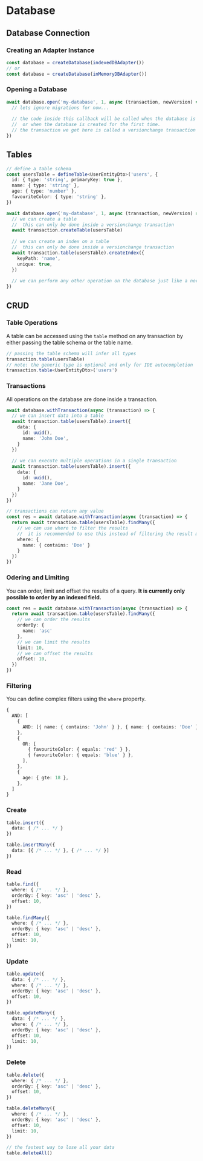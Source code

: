 # Database

## Database Connection

### Creating an Adapter Instance

```ts
const database = createDatabase(indexedDBAdapter())
// or
const database = createDatabase(inMemoryDBAdapter())
```

### Opening a Database

```ts
await database.open('my-database', 1, async (transaction, newVersion) => {
  // lets ignore migrations for now...
  
  // the code inside this callback will be called when the database is out of date
  //  or when the database is created for the first time.
  // the transaction we get here is called a versionchange transaction and is unique to this callback
})
```

## Tables

```ts
// define a table schema
const usersTable = defineTable<UserEntityDto>('users', {
  id: { type: 'string', primaryKey: true },
  name: { type: 'string' },
  age: { type: 'number' },
  favouriteColor: { type: 'string' },
})

await database.open('my-database', 1, async (transaction, newVersion) => {
  // we can create a table
  //  this can only be done inside a versionchange transaction
  await transaction.createTable(usersTable)
  
  // we can create an index on a table
  //  this can only be done inside a versionchange transaction
  await transaction.table(usersTable).createIndex({
    keyPath: 'name',
    unique: true,
  })
  
  // we can perform any other operation on the database just like a normal transaction
})
```

## CRUD

### Table Operations

A table can be accessed using the `table` method on any transaction
by either passing the table schema or the table name.

```ts
// passing the table schema will infer all types
transaction.table(usersTable)
// note: the generic type is optional and only for IDE autocompletion
transaction.table<UserEntityDto>('users')
```

### Transactions

All operations on the database are done inside a transaction.

```ts
await database.withTransaction(async (transaction) => {
  // we can insert data into a table
  await transaction.table(usersTable).insert({
    data: {
      id: uuid(),
      name: 'John Doe',
    }
  })
  
  // we can execute multiple operations in a single transaction
  await transaction.table(usersTable).insert({
    data: {
      id: uuid(),
      name: 'Jane Doe',
    }
  })
})

// transactions can return any value
const res = await database.withTransaction(async (transaction) => {
  return await transaction.table(usersTable).findMany({
    // we can use where to filter the results
    //  it is recommended to use this instead of filtering the result manually
    where: {
      name: { contains: 'Doe' }
    }
  })
})
```

### Odering and Limiting

You can order, limit and offset the results of a query.
**It is currently only possible to order by an indexed field.**

```ts
const res = await database.withTransaction(async (transaction) => {
  return await transaction.table(usersTable).findMany({
    // we can order the results
    orderBy: {
      name: 'asc'
    },
    // we can limit the results
    limit: 10,
    // we can offset the results
    offset: 10,
  })
})
```

### Filtering

You can define complex filters using the `where` property.

```ts
{
  AND: [
    {
      AND: [{ name: { contains: 'John' } }, { name: { contains: 'Doe' } }],
    },
    {
      OR: [
        { favouriteColor: { equals: 'red' } },
        { favouriteColor: { equals: 'blue' } },
      ],
    },
    {
      age: { gte: 18 },
    },
  ]
}
```

### Create

```ts
table.insert({
  data: { /* ... */ }
})
```
```ts
table.insertMany({
  data: [{ /* ... */ }, { /* ... */ }]
})
```

### Read

```ts
table.find({
  where: { /* ... */ },
  orderBy: { key: 'asc' | 'desc' },
  offset: 10,
})
```
```ts
table.findMany({
  where: { /* ... */ },
  orderBy: { key: 'asc' | 'desc' },
  offset: 10,
  limit: 10,
})
```

### Update

```ts
table.update({
  data: { /* ... */ },
  where: { /* ... */ },
  orderBy: { key: 'asc' | 'desc' },
  offset: 10,
})
```
```ts
table.updateMany({
  data: { /* ... */ },
  where: { /* ... */ },
  orderBy: { key: 'asc' | 'desc' },
  offset: 10,
  limit: 10,
})
```

### Delete

```ts
table.delete({
  where: { /* ... */ },
  orderBy: { key: 'asc' | 'desc' },
  offset: 10,
})
```
```ts
table.deleteMany({
  where: { /* ... */ },
  orderBy: { key: 'asc' | 'desc' },
  offset: 10,
  limit: 10,
})
```
```ts
// the fastest way to lose all your data
table.deleteAll()
```